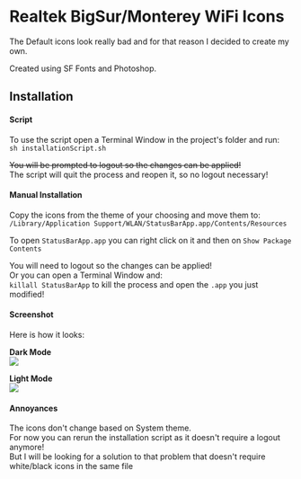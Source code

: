 # Realtek BigSur/Monterey WiFi Icons

The Default icons look really bad and for that reason I decided to create my own.

Created using SF Fonts and Photoshop.


## Installation ##

#### Script ####
To use the script open a Terminal Window in the project's folder and run:\
`sh installationScript.sh`

~~You will be prompted to logout so the changes can be applied!~~\
The script will quit the process and reopen it, so no logout necessary!

#### Manual Installation ####

Copy the icons from the theme of your choosing and move them to:\
`/Library/Application Support/WLAN/StatusBarApp.app/Contents/Resources`

To open `StatusBarApp.app` you can right click on it and then on `Show Package Contents`

You will need to logout so the changes can be applied!\
Or you can open a Terminal Window and:\
`killall StatusBarApp` to kill the process and open the `.app` you just modified!

#### Screenshot ####

Here is how it looks:

**Dark Mode**\
![](https://i.imgur.com/fzXDwxI.png)

**Light Mode**\
![](https://i.imgur.com/lUyfhUD.png)

#### Annoyances ####

The icons don't change based on System theme.\
For now you can rerun the installation script as it doesn't require a logout anymore!\
But I will be looking for a solution to that problem that doesn't require white/black icons in the same file

